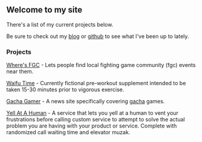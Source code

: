 ## Welcome to my site

There's a list of my current projects below.

Be sure to check out my [blog](http://douglasbowen.com/post) or [github](http://github.com/notdb) to see what I've been up to lately.

### Projects

[Where's FGC](http://wheresfgc.com) - Lets people find local fighting game community (fgc) events near them. 

[Waifu Time](http://waifutime.com) - Currently fictional pre-workout supplement intended to be taken 15-30 minutes prior to vigorous exercise.

[Gacha Gamer](http://gachagamer.com) - A news site specifically covering [gacha](https://en.wikipedia.org/wiki/Gacha_game) games.

[Yell At A Human](http://www.yellatahuman.com) - A service that lets you yell at a human to vent your frustrations before calling custom service to attempt to solve the actual problem you are having with your product or service. Complete with randomized call waiting time and elevator muzak. 
